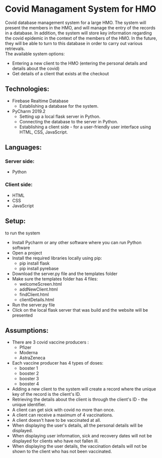 #  Covid Managament System for HMO
Covid database management system for a large HMO. The system will present the members in the HMO, and will manage the entry of the records in a database. In addition, the system will store key information regarding the covid epidemic in the context of the members of the HMO. In the future, they will be able to turn to this database in order to carry out various retrievals. <br/>
The available system options:
* Entering a new client to the HMO (entering the personal details and details about the covid)
* Get details of a client that exists at the checkout

## Technologies:
* Firebase Realtime Database
  * Establishing a database for the system.
* PyCharm 2019.2
  * Setting up a local flask server in Python.
  * Connecting the database to the server in Python.
  * Establishing a client side - for a user-friendly user interface using HTML, CSS, JavaScript.
 
## Languages:
### Server side:
* Python
### Client side:
* HTML
* CSS
* JavaScript

## Setup:
to run the system <br />
* Install Pycharm or any other software where you can run Python software
* Open a project
* Install the required libraries locally using pip:
  * pip install flask
  * pip install pyrebase
* Download the server.py file and the templates folder
* Make sure the templates folder has 4 files:
  * welcomeScreen.html
  * addNewClient.html
  * findClient.html
  * clientDetails.html
* Run the server.py file
* Click on the local flask server that was build and the website will be presented



## Assumptions:
* There are 3 covid vaccine producers :
  * Pfizer
  * Moderna
  * AstraZeneca
* Each vaccine producer has 4 types of doses:
  * booster 1
  * booster 2
  * booster 3
  * booster 4
 * Adding a new client to the system will create a record where the unique key of the record is the client's ID.
 * Retrieving the details about the client is through the client's ID - the unique identifier.
 * A client can get sick with covid no more than once.
 * A client can receive a maximum of 4 vaccinations.
 * A client doesn't have to be vaccinated at all.
 * When displaying the user's details, all the personal details will be displayed.
 * When displaying user information, sick and recovery dates will not be displayed for clients who have not fallen ill.
 * When displaying the user details, the vaccination details will not be shown to the client who has not been vaccinated.


